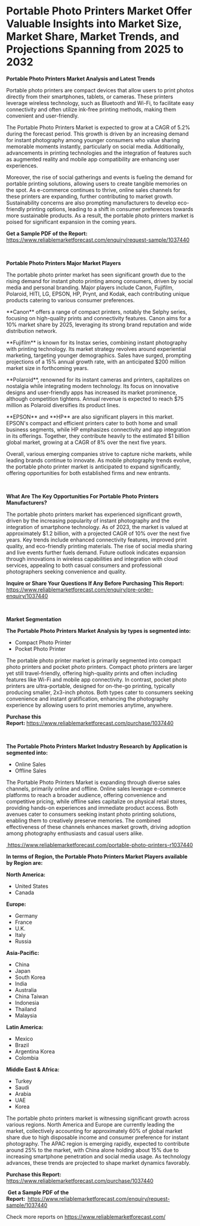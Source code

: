 <p><h1>Portable Photo Printers Market Offer Valuable Insights into Market Size, Market Share, Market Trends, and Projections Spanning from 2025 to 2032</h1></p><p><strong>Portable Photo Printers Market Analysis and Latest Trends</strong></p>
<p><p>Portable photo printers are compact devices that allow users to print photos directly from their smartphones, tablets, or cameras. These printers leverage wireless technology, such as Bluetooth and Wi-Fi, to facilitate easy connectivity and often utilize ink-free printing methods, making them convenient and user-friendly.</p><p>The Portable Photo Printers Market is expected to grow at a CAGR of 5.2% during the forecast period. This growth is driven by an increasing demand for instant photography among younger consumers who value sharing memorable moments instantly, particularly on social media. Additionally, advancements in printing technologies and the integration of features such as augmented reality and mobile app compatibility are enhancing user experiences.</p><p>Moreover, the rise of social gatherings and events is fueling the demand for portable printing solutions, allowing users to create tangible memories on the spot. As e-commerce continues to thrive, online sales channels for these printers are expanding, further contributing to market growth. Sustainability concerns are also prompting manufacturers to develop eco-friendly printing options, leading to a shift in consumer preferences towards more sustainable products. As a result, the portable photo printers market is poised for significant expansion in the coming years.</p></p>
<p><strong>Get a Sample PDF of the Report:&nbsp;</strong> <a href="https://www.reliablemarketforecast.com/enquiry/request-sample/1037440?utm_campaign=2724&utm_medium=2&utm_source=Github&utm_content=ia&utm_term=04042025&utm_id=portable-photo-printers">https://www.reliablemarketforecast.com/enquiry/request-sample/1037440</a></p>
<p>&nbsp;</p>
<p><strong>Portable Photo Printers Major Market Players</strong></p>
<p><p>The portable photo printer market has seen significant growth due to the rising demand for instant photo printing among consumers, driven by social media and personal branding. Major players include Canon, Fujifilm, Polaroid, HITI, LG, EPSON, HP, Prynt, and Kodak, each contributing unique products catering to various consumer preferences.</p><p>**Canon** offers a range of compact printers, notably the Selphy series, focusing on high-quality prints and connectivity features. Canon aims for a 10% market share by 2025, leveraging its strong brand reputation and wide distribution network.</p><p>**Fujifilm** is known for its Instax series, combining instant photography with printing technology. Its market strategy revolves around experiential marketing, targeting younger demographics. Sales have surged, prompting projections of a 15% annual growth rate, with an anticipated $200 million market size in forthcoming years.</p><p>**Polaroid**, renowned for its instant cameras and printers, capitalizes on nostalgia while integrating modern technology. Its focus on innovative designs and user-friendly apps has increased its market prominence, although competition tightens. Annual revenue is expected to reach $75 million as Polaroid diversifies its product lines.</p><p>**EPSON** and **HP** are also significant players in this market. EPSON's compact and efficient printers cater to both home and small business segments, while HP emphasizes connectivity and app integration in its offerings. Together, they contribute heavily to the estimated $1 billion global market, growing at a CAGR of 8% over the next five years.</p><p>Overall, various emerging companies strive to capture niche markets, while leading brands continue to innovate. As mobile photography trends evolve, the portable photo printer market is anticipated to expand significantly, offering opportunities for both established firms and new entrants.</p></p>
<p>&nbsp;</p>
<p><strong>What Are The Key Opportunities For Portable Photo Printers Manufacturers?</strong></p>
<p><p>The portable photo printers market has experienced significant growth, driven by the increasing popularity of instant photography and the integration of smartphone technology. As of 2023, the market is valued at approximately $1.2 billion, with a projected CAGR of 10% over the next five years. Key trends include enhanced connectivity features, improved print quality, and eco-friendly printing materials. The rise of social media sharing and live events further fuels demand. Future outlook indicates expansion through innovations in wireless capabilities and integration with cloud services, appealing to both casual consumers and professional photographers seeking convenience and quality.</p></p>
<p><strong>Inquire or Share Your Questions If Any Before Purchasing This Report:</strong> <a href="https://www.reliablemarketforecast.com/enquiry/pre-order-enquiry/1037440?utm_campaign=2724&utm_medium=2&utm_source=Github&utm_content=ia&utm_term=04042025&utm_id=portable-photo-printers">https://www.reliablemarketforecast.com/enquiry/pre-order-enquiry/1037440</a></p>
<p>&nbsp;</p>
<p><strong>Market Segmentation</strong></p>
<p><strong>The Portable Photo Printers Market Analysis by types is segmented into:</strong></p>
<p><ul><li>Compact Photo Printer</li><li>Pocket Photo Printer</li></ul></p>
<p><p>The portable photo printer market is primarily segmented into compact photo printers and pocket photo printers. Compact photo printers are larger yet still travel-friendly, offering high-quality prints and often including features like Wi-Fi and mobile app connectivity. In contrast, pocket photo printers are ultra-portable, designed for on-the-go printing, typically producing smaller, 2x3-inch photos. Both types cater to consumers seeking convenience and instant gratification, enhancing the photography experience by allowing users to print memories anytime, anywhere.</p></p>
<p><strong>Purchase this Report:&nbsp;</strong><a href="https://www.reliablemarketforecast.com/purchase/1037440?utm_campaign=2724&utm_medium=2&utm_source=Github&utm_content=ia&utm_term=04042025&utm_id=portable-photo-printers">https://www.reliablemarketforecast.com/purchase/1037440</a></p>
<p>&nbsp;</p>
<p><strong>The Portable Photo Printers Market Industry Research by Application is segmented into:</strong></p>
<p><ul><li>Online Sales</li><li>Offline Sales</li></ul></p>
<p><p>The Portable Photo Printers Market is expanding through diverse sales channels, primarily online and offline. Online sales leverage e-commerce platforms to reach a broader audience, offering convenience and competitive pricing, while offline sales capitalize on physical retail stores, providing hands-on experiences and immediate product access. Both avenues cater to consumers seeking instant photo printing solutions, enabling them to creatively preserve memories. The combined effectiveness of these channels enhances market growth, driving adoption among photography enthusiasts and casual users alike.</p></p>
<p><a href="https://www.reliablemarketforecast.com/portable-photo-printers-r1037440?utm_campaign=2724&utm_medium=2&utm_source=Github&utm_content=ia&utm_term=04042025&utm_id=portable-photo-printers">&nbsp;https://www.reliablemarketforecast.com/portable-photo-printers-r1037440</a></p>
<p><strong>In terms of Region, the Portable Photo Printers Market Players available by Region are:</strong></p>
<p>
    <p> <strong> North America: </strong>
        <ul>
            <li>United States</li>
            <li>Canada</li>
        </ul>
        </p> 
    <p> <strong> Europe: </strong>
        <ul>
            <li>Germany</li>
            <li>France</li>
            <li>U.K.</li>
            <li>Italy</li>
            <li>Russia</li>
        </ul>
        </p> 
    <p> <strong> Asia-Pacific: </strong>
        <ul>
            <li>China</li>
            <li>Japan</li>
            <li>South Korea</li>
            <li>India</li>
            <li>Australia</li>
            <li>China Taiwan</li>
            <li>Indonesia</li>
            <li>Thailand</li>
            <li>Malaysia</li>
        </ul>
        </p> 
    <p> <strong> Latin America: </strong>
        <ul>
            <li>Mexico</li>
            <li>Brazil</li>
            <li>Argentina Korea</li>
            <li>Colombia</li>
        </ul>
        </p> 
    <p> <strong> Middle East & Africa: </strong>
        <ul>
            <li>Turkey</li>
            <li>Saudi</li>
            <li>Arabia</li>
            <li>UAE</li>
            <li>Korea</li>
        </ul>
    </p>
    </p>
<p><p>The portable photo printers market is witnessing significant growth across various regions. North America and Europe are currently leading the market, collectively accounting for approximately 60% of global market share due to high disposable income and consumer preference for instant photography. The APAC region is emerging rapidly, expected to contribute around 25% to the market, with China alone holding about 15% due to increasing smartphone penetration and social media usage. As technology advances, these trends are projected to shape market dynamics favorably.</p></p>
<p><strong>Purchase this Report: </strong><a href="https://www.reliablemarketforecast.com/purchase/1037440?utm_campaign=2724&utm_medium=2&utm_source=Github&utm_content=ia&utm_term=04042025&utm_id=portable-photo-printers">https://www.reliablemarketforecast.com/purchase/1037440</a></p>
<p>&nbsp;<strong>Get a Sample PDF of the Report:&nbsp;&nbsp;</strong><a href="https://www.reliablemarketforecast.com/enquiry/request-sample/1037440?utm_campaign=2724&utm_medium=2&utm_source=Github&utm_content=ia&utm_term=04042025&utm_id=portable-photo-printers">https://www.reliablemarketforecast.com/enquiry/request-sample/1037440</a></p>
<p><strong></strong></p>
<p>Check more reports on <a href="https://www.reliablemarketforecast.com/?utm_campaign=2724&utm_medium=2&utm_source=Github&utm_content=ia&utm_term=04042025&utm_id=portable-photo-printers">https://www.reliablemarketforecast.com/</a></p>